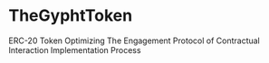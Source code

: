 # TheGyphtToken
ERC-20 Token Optimizing The Engagement Protocol of Contractual Interaction Implementation Process 
